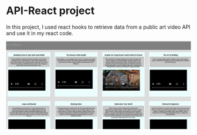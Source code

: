 <h1>API-React project</h1>

<p>
    In this project, I used react hooks to retrieve data from a public art video
    API and use it in my react code.
</p>

<img alt="demo" src="./Demo.png">